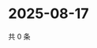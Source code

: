 # 2025-08-17

共 0 条

<!-- BEGIN ZHIHUQUESTIONS -->
<!-- 最后更新时间 Sun Aug 17 2025 05:10:10 GMT+0800 (China Standard Time) -->

<!-- END ZHIHUQUESTIONS -->

